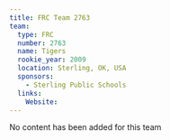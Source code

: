```yaml
---
title: FRC Team 2763
team:
  type: FRC
  number: 2763
  name: Tigers
  rookie_year: 2009
  location: Sterling, OK, USA
  sponsors:
    - Sterling Public Schools
  links:
    Website: 
---
```

No content has been added for this team